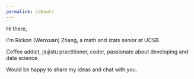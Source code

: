 ```yaml
---
permalink: /about/
---
```


Hi there,

I'm Rickon (Wenxuan) Zhang, a math and stats senior at UCSB.

Coffee addict, jiujistu practitioner, coder, passionate about developing and data science.

Would be happy to share my ideas and chat with you.